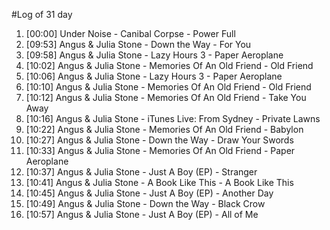 #Log of 31 day

1. [00:00] Under Noise - Canibal Corpse - Power Full
1. [09:53] Angus & Julia Stone - Down the Way - For You
1. [09:58] Angus & Julia Stone - Lazy Hours 3 - Paper Aeroplane
1. [10:02] Angus & Julia Stone - Memories Of An Old Friend - Old Friend
1. [10:06] Angus & Julia Stone - Lazy Hours 3 - Paper Aeroplane
1. [10:10] Angus & Julia Stone - Memories Of An Old Friend - Old Friend
1. [10:12] Angus & Julia Stone - Memories Of An Old Friend - Take You Away
1. [10:16] Angus & Julia Stone - iTunes Live: From Sydney - Private Lawns
1. [10:22] Angus & Julia Stone - Memories Of An Old Friend - Babylon
1. [10:27] Angus & Julia Stone - Down the Way - Draw Your Swords
1. [10:33] Angus & Julia Stone - Memories Of An Old Friend - Paper Aeroplane
1. [10:37] Angus & Julia Stone - Just A Boy (EP) - Stranger
1. [10:41] Angus & Julia Stone - A Book Like This - A Book Like This
1. [10:45] Angus & Julia Stone - Just A Boy (EP) - Another Day
1. [10:49] Angus & Julia Stone - Down the Way - Black Crow
1. [10:57] Angus & Julia Stone - Just A Boy (EP) - All of Me
